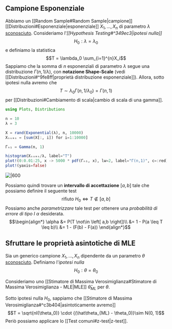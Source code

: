 ## Campione Esponenziale
Abbiamo un [[Random Sample#Random Sample|campione]] [[Distribuzioni#Esponenziale|esponenziale]] $X_1, ..., X_n$ di parametro $\lambda$ <u>sconosciuto</u>.
Consideriamo l'*[[Hypothesis Testing#^349ec3|ipotesi nulla]]* $$H_0: \lambda = \lambda_0$$ e definiamo la statistica $$T = \lambda_0 \sum_{i=1}^{n}X_i$$
Sappiamo che la somma di $n$ esponenziali di parametro $\lambda$ segue una distribuzione $\Gamma(n, 1/\lambda)$, con **notazione Shape-Scale** (vedi [[Distribuzioni#^9fe8ff|proprietà distribuzione esponenziale]]).
Allora, sotto ipotesi nulla avremo che $$T \sim \lambda_0 \Gamma(n, 1/\lambda_0) = \Gamma(n,1)$$ per [[Distribuzioni#Cambiamento di scala|cambio di scala di una gamma]].

```julia
using Plots, Distributions

n = 10
λ = 3

X = rand(Exponential(λ), n, 10000)
Xₛᵤₘₛ = [sum(X[:, i]) for i=1:10000]

Γₙ₁ = Gamma(n, 1)

histogram(Xₛᵤₘₛ/λ, label="T")
plot!(0:0.01:25, x -> 5000 * pdf(Γₙ₁, x), lw=2, label="Γ(n,1)", c=:red)
plot!(yaxis=false)
```
![|600](isti_altri-test_1.png)

Possiamo quindi trovare un **intervallo di accettazione** $\left[a,b\right]$ tale che possiamo definire il seguente test $$\text{rifiuto } H_0 \iff T \not\in \left[ a,b \right]$$
Possiamo anche *parametrizzare* tale test per ottenere una *probabilità di errore di tipo I* $\alpha$ desiderata.
$$\begin{align*}
\alpha
&= P(T \not\in \left[ a,b \right])\\
&= 1 - P(a \leq T \leq b)\\
&= 1 - (F(b) - F(a))
\end{align*}$$


## Sfruttare le proprietà asintotiche di MLE
Sia un generico campione $X_1,...,X_n$ dipendente da un parametro $\theta$ <u>sconosciuto</u>.
Definiamo l'*ipotesi nulla* $$H_0: \theta = \theta_0$$

Consideriamo uno [[Stimatore di Massima Verosimiglianza#Stimatore di Massima Verosimiglianza - MLE|MLE]] $\hat\theta_{ML}$ per $\theta$.

Sotto ipotesi nulla $H_0$, sappiamo che [[Stimatore di Massima Verosimiglianza#^c3b404|asintoticamente avremo]] $$T = \sqrt{nI(\theta_0)} \cdot {(\hat\theta_{ML} - \theta_0)}\sim N(0, 1)$$
Periò possiamo applicare lo [[Test comuni#z-test|z-test]].